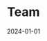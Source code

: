 ---
title: Team
date: 2024-01-01
type: landing

sections:
  - block: people
    content:
      title: Das CompPhil²MMAE-Team
      # Choose which groups/teams of users to display.
      #   Edit `user_groups` in each user's profile to add them to one or more of these groups.
      user_groups:
          - Team
          # - Leitung # Chair | Principal Investigators
          # - Akademische Mitarbeiter:innen # Researchers
          # - Assistenz in Forschung, Lehre & Verwaltung  # Administration
          # - Doktorand:innen # Grad Students
          - Assoziierte 
          - Gäste # Visitors
          - Alumnae & Alumni
      sort_by: Params.last_name
      sort_ascending: true
    design:
      show_interests: true
      show_role: true
      show_social: true
---